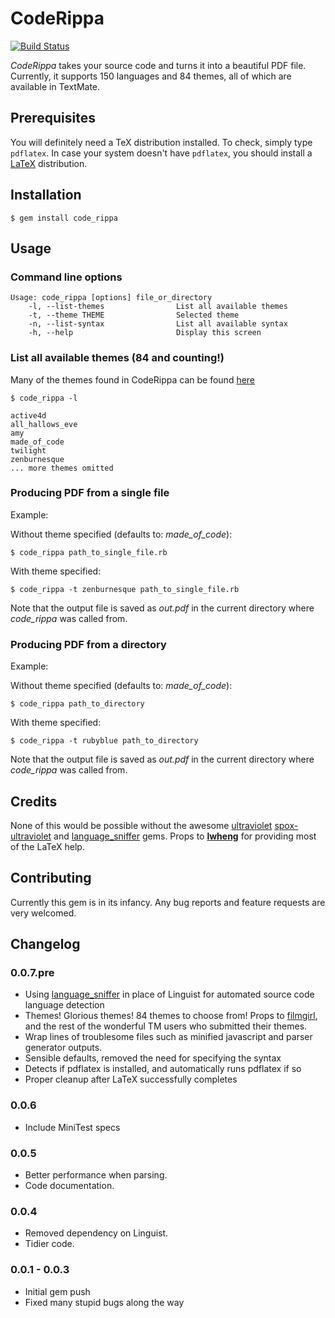 # CodeRippa

[![Build Status](https://secure.travis-ci.org/benjamintanweihao/code_rippa.png)](http://travis-ci.org/benjamintanweihao/code_rippa)

_CodeRippa_ takes your source code and turns it into a beautiful PDF file. Currently, it supports 150 languages and 84 themes, all of which are available in TextMate. 

## Prerequisites

You will definitely need a TeX distribution installed. To check, simply type `pdflatex`.
In case your system doesn't have `pdflatex`, you should install a [LaTeX](http://www.tug.org/texlive/) distribution.

## Installation

	$ gem install code_rippa

## Usage

### Command line options
	 
	Usage: code_rippa [options] file_or_directory
    	-l, --list-themes                List all available themes
    	-t, --theme THEME                Selected theme
    	-n, --list-syntax                List all available syntax
    	-h, --help                       Display this screen

### List all available themes (84 and counting!)

Many of the themes found in CodeRippa can be found [here](http://textmatetheme.com/)	
		
	$ code_rippa -l
	
	active4d
	all_hallows_eve
	amy
	made_of_code
	twilight
	zenburnesque
	... more themes omitted
		
### Producing PDF from a single file

Example:

Without theme specified (defaults to: _made_of_code_):

	$ code_rippa path_to_single_file.rb

With theme specified:

	$ code_rippa -t zenburnesque path_to_single_file.rb

Note that the output file is saved as _out.pdf_ in the current directory where _code_rippa_ was called from. 

### Producing PDF from a directory
	
Example:

Without theme specified (defaults to: _made_of_code_):
	
	$ code_rippa path_to_directory

With theme specified:

	$ code_rippa -t rubyblue path_to_directory

Note that the output file is saved as _out.pdf_ in the current directory where _code_rippa_ was called from. 

## Credits

None of this would be possible without the awesome [ultraviolet](https://github.com/giom/ultraviolet) [spox-ultraviolet](https://github.com/spox/ultraviolet) and [language_sniffer](https://github.com/grosser/language_sniffer) gems. Props to [__lwheng__](https://github.com/lwheng) for providing most of the LaTeX help.

## Contributing

Currently this gem is in its infancy. Any bug reports and feature requests are very welcomed.

## Changelog

### 0.0.7.pre

- Using [language_sniffer](https://github.com/grosser/language_sniffer) in place of Linguist for automated source code language detection
- Themes! Glorious themes! 84 themes to choose from! Props to [filmgirl](https://github.com/filmgirl/TextMate-Themes), and the rest of the wonderful TM users who submitted their themes.
- Wrap lines of troublesome files such as minified javascript and parser generator outputs.
- Sensible defaults, removed the need for specifying the syntax 
- Detects if pdflatex is installed, and automatically runs pdflatex if so
- Proper cleanup after LaTeX successfully completes

### 0.0.6

- Include MiniTest specs

### 0.0.5

- Better performance when parsing.
- Code documentation.

### 0.0.4

- Removed dependency on Linguist.
- Tidier code.
	
### 0.0.1 - 0.0.3

- Initial gem push
- Fixed many stupid bugs along the way

